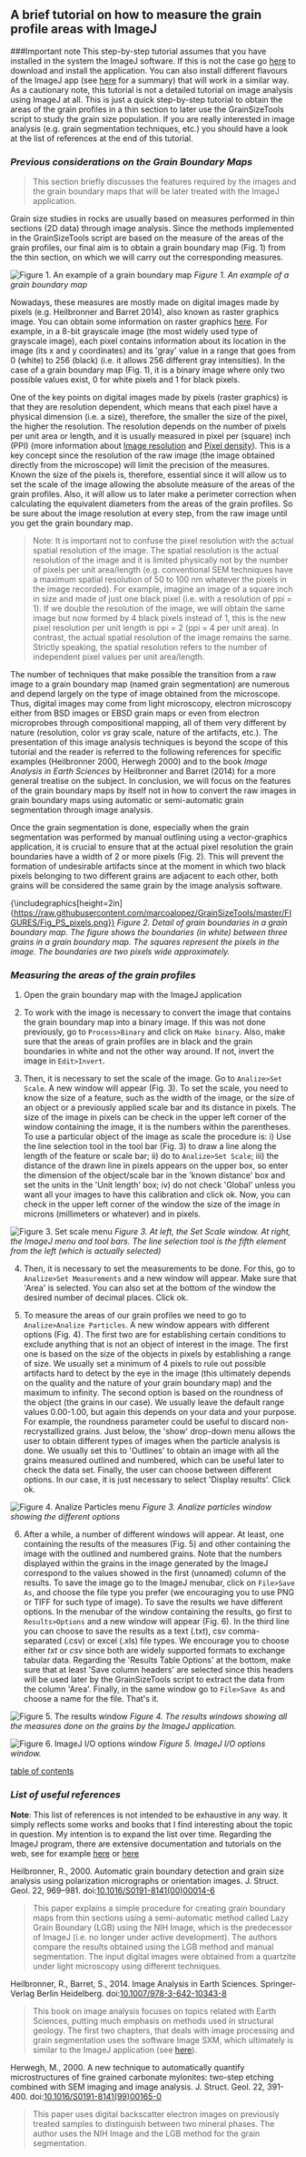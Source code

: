 A brief tutorial on how to measure the grain profile areas with ImageJ
-------------

###Important note
This step-by-step tutorial assumes that you have installed in the system the ImageJ software. If this is not the case go [here](http://imagej.nih.gov/ij/) to download and install the application. You can also install different flavours of the ImageJ app (see [here](http://fiji.sc/ImageJ) for a summary) that will work in a similar way. As a cautionary note, this tutorial is not a detailed tutorial on image analysis using ImageJ at all. This is just a quick step-by-step tutorial to obtain the areas of the grain profiles in a thin section to later use the GrainSizeTools script to study the grain size population. If you are really interested in image analysis (e.g. grain segmentation techniques, etc.) you should have a look at the list of references at the end of this tutorial.

### *Previous considerations on the Grain Boundary Maps*

>This section briefly discusses the features required by the images and the grain boundary maps that will be later treated with the ImageJ application.

Grain size studies in rocks are usually based on measures performed in thin sections (2D data) through image analysis. Since the methods implemented in the GrainSizeTools script are based on the measure of the areas of the grain profiles, our final aim is to obtain a grain boundary map (Fig. 1) from the thin section, on which we will carry out the corresponding measures.

![Figure 1. An example of a grain boundary map](https://raw.githubusercontent.com/marcoalopez/GrainSizeTools/master/FIGURES/GBmap.png)
*Figure 1. An example of a grain boundary map*

Nowadays, these measures are mostly made on digital images made by pixels (e.g. Heilbronner and Barret 2014), also known as raster graphics image. You can obtain some information on raster graphics [here](https://en.wikipedia.org/wiki/Raster_graphics). For example, in a 8-bit grayscale image (the most widely used type of grayscale image), each pixel contains information about its location in the image (its x and y coordinates) and its 'gray' value in a range that goes from 0 (white) to 256 (black) (i.e. it allows 256 different gray intensities). In the case of a grain boundary map (Fig. 1), it is a binary image where only two possible values exist, 0 for white pixels and 1 for black pixels.

One of the key points on digital images made by pixels (raster graphics) is that they are resolution dependent, which means that each pixel have a physical dimension (i.e. a size), therefore, the smaller the size of the pixel, the higher the resolution. The resolution depends on the number of pixels per unit area or length, and it is usually measured in pixel per (square) inch (PPI) (more information about [Image resolution](https://en.wikipedia.org/wiki/Image_resolution) and [Pixel density](https://en.wikipedia.org/wiki/Pixel_density)). This is a key concept since the resolution of the raw image (the image obtained directly from the microscope) will limit the precision of the measures. Known the size of the pixels is, therefore, essential since it will allow us to set the scale of the image allowing the absolute measure of the areas of the grain profiles. Also, it will allow us to later make a perimeter correction when calculating the equivalent diameters from the areas of the grain profiles. So be sure about the image resolution at every step, from the raw image until you get the grain boundary map.

> Note: It is important not to confuse the pixel resolution with the actual spatial resolution of the image. The spatial resolution is the actual resolution of the image and it is limited physically not by the number of pixels per unit area/length (e.g. conventional SEM techniques have a maximum spatial resolution of 50 to 100 nm whatever the pixels in the image recorded). For example, imagine an image of a square inch in size and made of just one black pixel (i.e. with a resolution of ppi = 1). If we double the resolution of the image, we will obtain the same image but now formed by 4 black pixels instead of 1, this is the new pixel resolution per unit length is ppi = 2 (ppi = 4 per unit area). In contrast, the actual spatial resolution of the image remains the same. Strictly speaking, the spatial resolution refers to the number of independent pixel values per unit area/length.

The number of techniques that make possible the transition from a raw image to a grain boundary map (named grain segmentation) are numerous and depend largely on the type of image obtained from the microscope. Thus, digital images may come from light microscopy, electron microscopy either from BSD images or EBSD grain maps or even from electron microprobes through compositional mapping, all of them very different by nature (resolution, color *vs* gray scale, nature of the artifacts, etc.). The presentation of this image analysis techniques is beyond the scope of this tutorial and the reader is referred to the following references for specific examples (Heilbronner 2000, Herwegh 2000) and to the book *Image Analysis in Earth Sciences* by Heilbronner and Barret (2014) for a more general treatise on the subject. In conclusion, we will focus on the features of the grain boundary maps by itself not in how to convert the raw images in grain boundary maps using automatic or semi-automatic grain segmentation through image analysis.

Once the grain segmentation is done, especially when the grain segmentation was performed by manual outlining using a vector-graphics application, it is crucial to ensure that at the actual pixel resolution the grain boundaries have a width of 2 or more pixels (Fig. 2). This will prevent the formation of undesirable artifacts since at the moment in which two black pixels belonging to two different grains are adjacent to each other, both grains will be considered the same grain by the image analysis software. 

{\includegraphics[height=2in]{https://raw.githubusercontent.com/marcoalopez/GrainSizeTools/master/FIGURES/Fig_PS_pixels.png}}
*Figure 2. Detail of grain boundaries in a grain boundary map. The figure shows the boundaries (in white) between three grains in a grain boundary map. The squares represent the pixels in the image. The boundaries are two pixels wide approximately.*

### *Measuring the areas of the grain profiles*

1) Open the grain boundary map with the ImageJ application

2) To work with the image is necessary to convert the image that contains the grain boundary map into a binary image. If this was not done previously, go to ```Process>Binary``` and click on ```Make binary```. Also, make sure that the areas of grain profiles are in black and the grain boundaries in white and not the other way around. If not, invert the image in ```Edit>Invert```.

3) Then, it is necessary to set the scale of the image. Go to ```Analize>Set Scale```. A new window will appear (Fig. 3). To set the scale, you need to know the size of a feature, such as the width of the image, or the size of an object or a previously applied scale bar and its distance in pixels. The size of the image in pixels can be check in the upper left corner of the window containing the image, it is the numbers within the parentheses. To use a particular object of the image as scale the procedure is: i) Use the line selection tool in the tool bar (Fig. 3) to draw a line along the length of the feature or scale bar; ii) do to ```Analize>Set Scale```; iii) the distance of the drawn line in pixels appears on the upper box, so enter the dimension of the object/scale bar in the 'known distance' box and set the units in the 'Unit length' box; iv) do not check 'Global' unless you want all your images to have this calibration and click ok. Now, you can check in the upper left corner of the window the size of the image in microns (millimeters or whatever) and in pixels.

![Figure 3. Set scale menu](https://raw.githubusercontent.com/marcoalopez/GrainSizeTools/master/FIGURES/Set%20scale.png)
*Figure 3. At left, the Set Scale window. At right, the ImageJ menu and tool bars. The line selection tool is the fifth element from the left (which is actually selected)*

4) Then, it is necessary to set the measurements to be done. For this, go to ```Analize>Set Measurements``` and a new window will appear. Make sure that 'Area' is selected. You can also set at the bottom of the window the desired number of decimal places. Click ok.

5) To measure the areas of our grain profiles we need to go to ```Analize>Analize Particles```. A new window appears with different options (Fig. 4). The first two are for establishing certain conditions to exclude anything that is not an object of interest in the image. The first one is based on the size of the objects in pixels by establishing a range of size. We usually set a minimum of 4 pixels to rule out possible artifacts hard to detect by the eye in the image (this ultimately depends on the quality and the nature of your grain boundary map) and the maximum to infinity. The second option is based on the roundness of the object (the grains in our case). We usually leave the default range values 0.00-1.00, but again this depends on your data and your purpose. For example, the roundness parameter could be useful to discard non-recrystallized grains. Just below, the 'show' drop-down menu allows the user to obtain different types of images when the particle analysis is done. We usually set this to 'Outlines' to obtain an image with all the grains measured outlined and numbered, which can be useful later to check the data set. Finally, the user can choose between different options. In our case, it is just necessary to select 'Display results'. Click ok.

![Figure 4. Analize Particles menu](https://raw.githubusercontent.com/marcoalopez/GrainSizeTools/master/FIGURES/AnalizeParticles.png)
*Figure 3. Analize particles window showing the different options*

6) After a while, a number of different windows will appear. At least, one containing the results of the measures (Fig. 5) and other containing the image with the outlined and numbered grains. Note that the numbers displayed within the grains in the image generated by the ImageJ correspond to the values showed in the first (unnamed) column of the results. To save the image go to the ImageJ menubar, click on ```File>Save As```, and choose the file type you prefer (we encouraging you to use PNG or TIFF for such type of image). To save the results we have different options. In the menubar of the window containing the results, go first to ```Results>Options```  and a new window will appear (Fig. 6). In the third line you can choose to save the results as a text (.txt), csv comma-separated (.csv) or excel (.xls) file types. We encourage you to choose either *txt* or *csv* since both are widely supported formats to exchange tabular data. Regarding the 'Results Table Options' at the bottom, make sure that at least 'Save column headers' are selected since this headers will be used later by the GrainSizeTools script to extract the data from the column 'Area'. Finally, in the same window go to ```File>Save As``` and choose a name for the file. That's it.

![Figure 5. The results window](https://raw.githubusercontent.com/marcoalopez/GrainSizeTools/master/FIGURES/Fig_imageJ_results.png)
*Figure 4. The results windows showing all the measures done on the grains by the ImageJ application.*

![Figure 6. ImageJ I/O options window](https://raw.githubusercontent.com/marcoalopez/GrainSizeTools/master/FIGURES/Fig_ImageJ_IOoptions.png)
*Figure 5. ImageJ I/O options window.*

[table of contents](https://github.com/marcoalopez/GrainSizeTools/blob/master/DOCS/tableOfContents.md)

### *List of useful references*

**Note**: This list of references is not intended to be exhaustive in any way. It simply reflects some works and books that I find interesting about the topic in question. My intention is to expand the list over time. Regarding the ImageJ program, there are extensive documentation and tutorials on the web, see for example [here](http://imagej.nih.gov/ij/docs/index.html) or [here](http://imagej.net/Category:Tutorials)


Heilbronner, R., 2000. Automatic grain boundary detection and grain size analysis using polarization micrographs or orientation images. J. Struct. Geol. 22, 969–981. doi:[10.1016/S0191-8141(00)00014-6](http://www.sciencedirect.com/science/article/pii/S0191814100000146)
> This paper explains a simple procedure for creating grain boundary maps from thin sections using a semi-automatic method called Lazy Grain Boundary (LGB) using the NIH Image, which is the predecessor of ImageJ (i.e. no longer under active development). The authors compare the results obtained using the LGB method and manual segmentation. The input digital images were obtained from a quartzite under light microscopy using different techniques. 

Heilbronner, R., Barret, S., 2014. Image Analysis in Earth Sciences. Springer-Verlag Berlin Heidelberg. doi:[10.1007/978-3-642-10343-8](http://link.springer.com/book/10.1007%2F978-3-642-10343-8)
> This book on image analysis focuses on topics related with Earth Sciences, putting much emphasis on methods used in structural geology. The first two chapters, that deals with image processing and grain segmentation uses the software Image SXM, which ultimately is similar to the ImageJ application (see [here](http://fiji.sc/ImageJ)).

Herwegh, M., 2000. A new technique to automatically quantify microstructures of fine grained carbonate mylonites: two-step etching combined with SEM imaging and image analysis. J. Struct. Geol. 22, 391-400. doi:[10.1016/S0191-8141(99)00165-0](http://www.sciencedirect.com/science/article/pii/S0191814199001650)
> This paper uses digital backscatter electron images on previously treated samples to distinguish between two mineral phases. The author uses the NIH Image and the LGB method for the grain segmentation.
